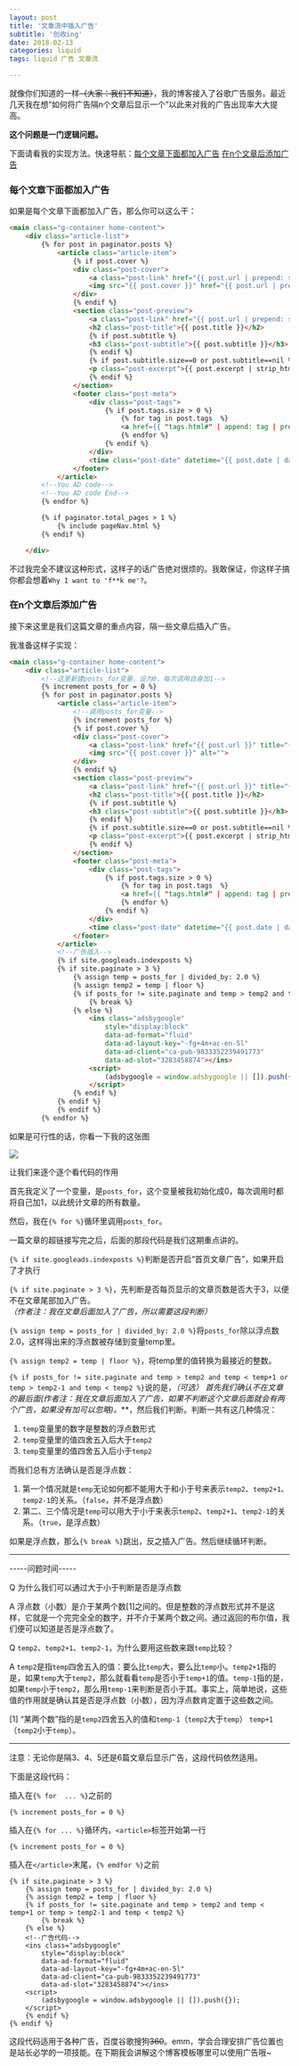 ```yaml
---
layout: post
title: '文章流中插入广告'
subtitle: '创收ing'
date: 2018-02-13
categories: liquid
tags: liquid 广告 文章流

---
```

就像你们知道的一样~~（大家：我们不知道）~~，我的博客接入了谷歌广告服务。最近几天我在想“如何将广告隔n个文章后显示一个”以此来对我的广告出现率大大提高。

**这个问题是一门逻辑问题。**

下面请看我的实现方法。快速导航：[每个文章下面都加入广告](#每个文章下面都加入广告)  [在n个文章后添加广告](#在n个文章后添加广告)

<h3 id="每个文章下面都加入广告">每个文章下面都加入广告</h3>

如果是每个文章下面都加入广告，那么你可以这么干：

```html
<main class="g-container home-content">
    <div class="article-list">
        {% for post in paginator.posts %}
            <article class="article-item">
                {% if post.cover %}
                <div class="post-cover">
                    <a class="post-link" href="{{ post.url | prepend: site.baseurl }}" title="{{ post.title }}"></a>
                    <img src="{{ post.cover }}" href="{{ post.url | prepend: site.baseurl }}" alt="">
                </div>
                {% endif %}
                <section class="post-preview">
                    <a class="post-link" href="{{ post.url | prepend: site.baseurl }}" title="{{ post.title }}"></a>
                    <h2 class="post-title">{{ post.title }}</h2>
                    {% if post.subtitle %}
                    <h3 class="post-subtitle">{{ post.subtitle }}</h3>
                    {% endif %}
                    {% if post.subtitle.size==0 or post.subtitle==nil %}
                    <p class="post-excerpt">{{ post.excerpt | strip_html | strip_newlines | truncate: 126}}</p>
                    {% endif %}
                </section>
                <footer class="post-meta">
                    <div class="post-tags">
                        {% if post.tags.size > 0 %}
                            {% for tag in post.tags  %}
                            <a href={{ "tags.html#" | append: tag | pretend: site.baseurl}} class="post-tag">{{ tag }}</a>
                            {% endfor %}
                        {% endif %}
                    </div>
                    <time class="post-date" datetime="{{ post.date | date:"%y-%m-%d" }}">{{ post.date | date_to_string }}</time>
                </footer>
            </article>
        <!--You AD code-->
        <!--You AD code End-->
        {% endfor %}

        {% if paginator.total_pages > 1 %}
            {% include pageNav.html %}
        {% endif %}

    </div>
```

不过我完全不建议这种形式，这样子的话广告绝对很烦的。我敢保证，你这样子搞你都会想着`Why I want to 'f**k me'?`。

<h3 id="在n个文章后添加广告">在n个文章后添加广告</h3>

接下来这里是我们这篇文章的重点内容，隔一些文章后插入广告。

我准备这样子实现：

```html
<main class="g-container home-content">
    <div class="article-list">
        <!--这里新建posts_for变量，设为0，每次调用自身加1-->
	    {% increment posts_for = 0 %}
        {% for post in paginator.posts %}
            <article class="article-item">
                <!--调用posts_for变量-->
			    {% increment posts_for %}
                {% if post.cover %}
                <div class="post-cover">
                    <a class="post-link" href="{{ post.url }}" title="{{ post.title }}"></a>
                    <img src="{{ post.cover }}" alt="">
                </div>
                {% endif %}
                <section class="post-preview">
                    <a class="post-link" href="{{ post.url }}" title="{{ post.title }}"></a>
                    <h2 class="post-title">{{ post.title }}</h2>
                    {% if post.subtitle %}
                    <h3 class="post-subtitle">{{ post.subtitle }}</h3>
                    {% endif %}
                    {% if post.subtitle.size==0 or post.subtitle==nil %}
                    <p class="post-excerpt">{{ post.excerpt | strip_html | strip_newlines | truncate: 126}}</p>
                    {% endif %}
                </section>
                <footer class="post-meta">
                    <div class="post-tags">
                        {% if post.tags.size > 0 %}
                            {% for tag in post.tags  %}
                            <a href={{ "tags.html#" | append: tag | pretend: site.baseurl}} class="post-tag">{{ tag }}</a>
                            {% endfor %}
                        {% endif %}
                    </div>
                    <time class="post-date" datetime="{{ post.date | date:"%y-%m-%d" }}">{{ post.date | date_to_string }}</time>
                </footer>
            </article>
            <!--广告插入-->
            {% if site.googleads.indexposts %}
			{% if site.paginate > 3 %}
			    {% assign temp = posts_for | divided_by: 2.0 %}
				{% assign temp2 = temp | floor %}
			    {% if posts_for != site.paginate and temp > temp2 and temp < temp+1 or temp > temp2-1 and temp < temp2 %}
				    {% break %}
				{% else %}
				    <ins class="adsbygoogle"
			            style="display:block"
			            data-ad-format="fluid"
			            data-ad-layout-key="-fg+4m+ac-en-5l"
			            data-ad-client="ca-pub-9833352239491773"
			            data-ad-slot="3283458874"></ins>
		            <script>
			            (adsbygoogle = window.adsbygoogle || []).push({});
		            </script>
				{% endif %}
			{% endif %}
            {% endif %}
        {% endfor %}
```

如果是可行性的话，你看一下我的这张图

![](https://github.com/sctop/WebSideFile/raw/master/sctop.github.io/20180213/%E6%96%87%E7%AB%A0%E6%B5%81%E9%9A%94n%E4%B8%AA%E6%96%87%E7%AB%A0%E5%90%8E%E6%8F%92%E5%85%A5%E5%B9%BF%E5%91%8A.png)

让我们来逐个逐个看代码的作用

首先我定义了一个变量，是`posts_for`，这个变量被我初始化成0，每次调用时都将自己加1，以此统计文章的所有数量。

然后，我在`{% for %}`循环里调用`posts_for`。

一篇文章的超链接写完之后，后面的那段代码是我们这期重点讲的。

`{% if site.googleads.indexposts %}`判断是否开启“首页文章广告”，如果开启了才执行

`{% if site.paginate > 3 %}`，先判断是否每页显示的文章页数是否大于3，以便不在文章尾部加入广告。*（作者注：我在文章后面加入了广告，所以需要这段判断）*

`{% assign temp = posts_for | divided_by: 2.0 %}`将`posts_for`除以浮点数2.0，这样得出来的浮点数被存储到变量temp里。

`{% assign temp2 = temp | floor %}`，将temp里的值转换为最接近的整数。

`{% if posts_for != site.paginate and temp > temp2 and temp < temp+1 or temp > temp2-1 and temp < temp2 %}`说的是，*（可选）*
**首先我们确认不在文章的最后面*(作者注：我在文章后面加入了广告，如果不判断这个文章后面就会有两个广告，如果没有加可以忽略)。***，然后我们判断。判断一共有这几种情况：

1. `temp`变量里的数字是整数的浮点数形式
2. `temp`变量里的值四舍五入后大于`temp2`
3. `temp`变量里的值四舍五入后小于`temp2`

而我们总有方法确认是否是浮点数：

1. 第一个情况就是`temp`无论如何都不能用大于和小于号来表示`temp2`、`temp2+1`、`temp2-1`的关系。（`false`，并不是浮点数）
2. 第二、三个情况是`temp`可以用大于小于来表示`temp2`、`temp2+1`、`temp2-1`的关系。（`true`，是浮点数）

如果是浮点数，那么`{% break %}`跳出，反之插入广告。然后继续循环判断。

****

-----问题时间-----

Q 为什么我们可以通过大于小于判断是否是浮点数

A 浮点数（小数）是介于某两个数[1]之间的。但是整数的浮点数形式并不是这样，它就是一个完完全全的数字，并不介于某两个数之间。通过返回的布尔值，我们便可以知道是否是浮点数了。

Q `temp2`、`temp2+1`、`temp2-1`，为什么要用这些数来跟`temp`比较？

A `temp2`是指`temp`四舍五入的值：要么比`temp`大，要么比`temp`小。`temp2+1`指的是，如果`temp`大于`temp2`，那么就看看`temp`是否小于`temp+1`的值。`temp-1`指的是，如果`temp`小于`temp2`，那么用`temp-1`来判断是否小于其。事实上，简单地说，这些值的作用就是确认其是否是浮点数（小数），因为浮点数肯定置于这些数之间。

[1] “某两个数”指的是`temp2`四舍五入的值和`temp-1`（`temp2`大于`temp`） `temp+1`（`temp2`小于`temp`）。

****

注意：无论你是隔3、4、5还是6篇文章后显示广告，这段代码依然适用。

下面是这段代码：

插入在`{% for  ... %}`之前的

```
{% increment posts_for = 0 %}
```

插入在`{% for ... %}`循环内，`<article>`标签开始第一行

```
{% increment posts_for = 0 %}
```

插入在`</article>`末尾，`{% emdfor %}`之前

```
{% if site.paginate > 3 %}
	{% assign temp = posts_for | divided_by: 2.0 %}
	{% assign temp2 = temp | floor %}
	{% if posts_for != site.paginate and temp > temp2 and temp < temp+1 or temp > temp2-1 and temp < temp2 %}
		{% break %}
	{% else %}
    <!--广告代码-->
	<ins class="adsbygoogle"
		style="display:block"
		data-ad-format="fluid"
		data-ad-layout-key="-fg+4m+ac-en-5l"
		data-ad-client="ca-pub-9833352239491773"
		data-ad-slot="3283458874"></ins>
	<script>
		(adsbygoogle = window.adsbygoogle || []).push({});
	</script>
	{% endif %}
{% endif %}
```

这段代码适用于各种广告，百度谷歌搜狗~~360~~。emm，学会合理安排广告位置也是站长必学的一项技能。在下期我会讲解这个博客模板哪里可以使用广告哦~
